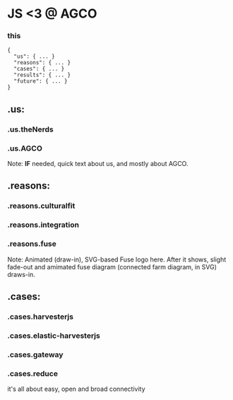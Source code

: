 # JS <3 @ AGCO

### this

```
{
  "us": { ... }
  "reasons": { ... }
  "cases": { ... }
  "results": { ... }
  "future": { ... }
}
```

## .us:

### .us.theNerds

### .us.AGCO

Note: __IF__ needed, quick text about us, and mostly about AGCO.

## .reasons:

### .reasons.culturalfit

### .reasons.integration

### .reasons.fuse

Note: Animated (draw-in), SVG-based Fuse logo here. After it shows, slight fade-out 
and amimated fuse diagram (connected farm diagram, in SVG) draws-in.

## .cases:

### .cases.harvesterjs

### .cases.elastic-harvesterjs

### .cases.gateway

### .cases.reduce

it's all about easy, open and broad connectivity


